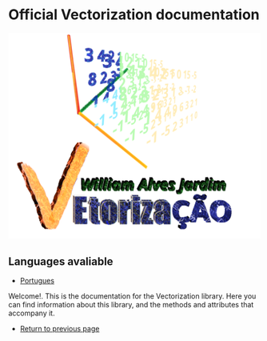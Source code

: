 # Official Vectorization documentation
![Logo do projeto](https://github.com/WilliamJardim/Vectorization/blob/main/imagens/logo512x512.png)

## Languages avaliable
- [Portugues](Portugues/page.md)

Welcome!. This is the documentation for the Vectorization library.
Here you can find information about this library, and the methods and attributes that accompany it.

* [Return to previous page](../README.md)